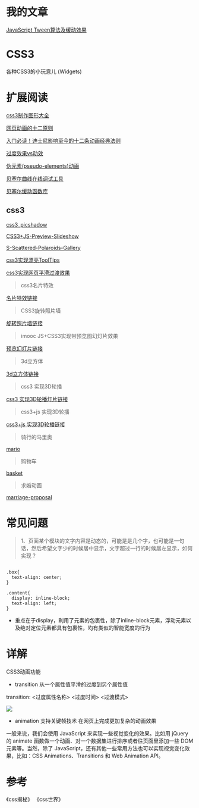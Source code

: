 ﻿# 我的文章
[JavaScript Tween算法及缓动效果](https://segmentfault.com/a/1190000018945889)

# CSS3

各种CSS3的小玩意儿 (Widgets)


# 扩展阅读

[css3制作图形大全](http://www.jqhtml.com/8045.html)

[网页动画的十二原则](https://cssanimation.rocks/cn/principles/)

[入门必读！迪士尼影响至今的十二条动画经典法则](https://www.zcool.com.cn/article/ZNDI1ODAw.html)

[过度效果vs动效](https://cssanimation.rocks/cn/transition-vs-animation/)

[伪元素(pseudo-elements)动画](https://cssanimation.rocks/cn/pseudo-elements/)

[贝塞尔曲线在线调试工具](https://cubic-bezier.com/#.17,.67,.83,.67)

[贝塞尔缓动函数库](https://easings.net/)

## css3
[css3_picshadow](https://alexz33.github.io/CSS3_demo/css3_picshadow.html)

[CSS3+JS-Preview-Slideshow](https://alexz33.github.io/CSS3_demo/CSS3+JS-Preview-Slideshow/index.html)

[S-Scattered-Polaroids-Gallery](https://alexz33.github.io/CSS3_demo/CSS3+JS-Scattered-Polaroids-Gallery/index.html)

[css3实现漂亮ToolTips](https://alexz33.github.io/CSS3_demo/css3实现漂亮ToolTips.html)

[css3实现网页平滑过渡效果](https://alexz33.github.io/CSS3_demo/css3实现网页平滑过渡效果.html)

>css3名片特效


[名片特效链接](https://alexz33.github.io/CSS3_demo/css3名片特效.html)


>CSS3旋转照片墙



[旋转照片墙链接](https://alexz33.github.io/CSS3_demo/CSS3旋转照片墙.html)



>imooc JS+CSS3实现带预览图幻灯片效果<br>


[预览幻灯片链接](https://alexz33.github.io/CSS3_demo/CSS3+JS-Preview-Slideshow/index.html)


> 3d立方体

[3d立方体链接](https://alexz33.github.io/CSS3_demo/3dRect.html)

>css3 实现3D轮播


[css3 实现3D轮播灯片链接](https://alexz33.github.io/CSS3_demo/css3实现3D轮播.html)


> css3+js 实现3D轮播

[css3+js 实现3D轮播链接](https://alexz33.github.io/CSS3_demo/css3+js实现3D轮播.html)


> 骑行的马里奥

[mario](https://alexz33.github.io/CSS3_demo/mario/index.html)

> 购物车

[basket](https://alexz33.github.io/CSS3_demo/basket/index.html)

> 求婚动画

[marriage-proposal](https://alexz33.github.io/CSS3_demo/marriage-proposal/index.html)

# 常见问题
> 1、页面某个模块的文字内容是动态的，可能是是几个字，也可能是一句话，然后希望文字少的时候居中显示，文字超过一行的时候居左显示，如何实现？

````

.box{
  text-align: center;
}

.content{
  display: inline-block;
  text-align: left;
}
````

- 重点在于display，利用了元素的包裹性，除了inline-block元素，浮动元素以及绝对定位元素都具有包裹性，均有类似的智能宽度的行为



# 详解

CSS3动画功能

- transition  从一个属性值平滑的过度到另个属性值

transition: <过度属性名称> <过度时间> <过渡模式>

![](http://on891bjlf.bkt.clouddn.com/css3/5.png)

- animation  支持关键帧技术 在网页上完成更加复杂的动画效果

一般来说，我们会使用 JavaScript 来实现一些视觉变化的效果。比如用 jQuery 的 animate 函数做一个动画、对一个数据集进行排序或者往页面里添加一些 DOM 元素等。当然，除了 JavaScript，还有其他一些常用方法也可以实现视觉变化效果，比如：CSS Animations、Transitions 和 Web Animation API。



# 参考

《css揭秘》
《css世界》




